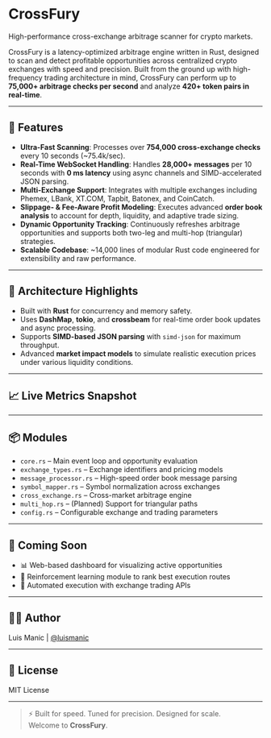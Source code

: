 # CrossFury

High-performance cross-exchange arbitrage scanner for crypto markets.


CrossFury is a latency-optimized arbitrage engine written in Rust, designed to scan and detect profitable opportunities across centralized crypto exchanges with speed and precision. Built from the ground up with high-frequency trading architecture in mind, CrossFury can perform up to **75,000+ arbitrage checks per second** and analyze **420+ token pairs in real-time**.

---

## 🚀 Features

- **Ultra-Fast Scanning**: Processes over **754,000 cross-exchange checks** every 10 seconds (~75.4k/sec).
- **Real-Time WebSocket Handling**: Handles **28,000+ messages** per 10 seconds with **0 ms latency** using async channels and SIMD-accelerated JSON parsing.
- **Multi-Exchange Support**: Integrates with multiple exchanges including Phemex, LBank, XT.COM, Tapbit, Batonex, and CoinCatch.
- **Slippage- & Fee-Aware Profit Modeling**: Executes advanced **order book analysis** to account for depth, liquidity, and adaptive trade sizing.
- **Dynamic Opportunity Tracking**: Continuously refreshes arbitrage opportunities and supports both two-leg and multi-hop (triangular) strategies.
- **Scalable Codebase**: ~14,000 lines of modular Rust code engineered for extensibility and raw performance.

---

## 🧠 Architecture Highlights

- Built with **Rust** for concurrency and memory safety.
- Uses **DashMap**, **tokio**, and **crossbeam** for real-time order book updates and async processing.
- Supports **SIMD-based JSON parsing** with `simd-json` for maximum throughput.
- Advanced **market impact models** to simulate realistic execution prices under various liquidity conditions.

---

## 📈 Live Metrics Snapshot


---

## 📦 Modules

- `core.rs` – Main event loop and opportunity evaluation
- `exchange_types.rs` – Exchange identifiers and pricing models
- `message_processor.rs` – High-speed order book message parsing
- `symbol_mapper.rs` – Symbol normalization across exchanges
- `cross_exchange.rs` – Cross-market arbitrage engine
- `multi_hop.rs` – (Planned) Support for triangular paths
- `config.rs` – Configurable exchange and trading parameters

---

## 🧪 Coming Soon

- 📊 Web-based dashboard for visualizing active opportunities
- 🧠 Reinforcement learning module to rank best execution routes
- 🔁 Automated execution with exchange trading APIs

---

## 👨‍💻 Author

Luis Manic | [@luismanic](https://github.com/luismanic)

---

## 📄 License

MIT License

---

> ⚡ Built for speed. Tuned for precision. Designed for scale.  
> Welcome to **CrossFury**.
